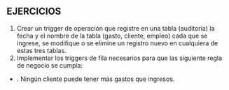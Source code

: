 ## EJERCICIOS
1. Crear un trigger de operación que registre en una tabla (auditoría) la fecha y el nombre de la tabla (gasto, cliente, empleo) cada que se ingrese, se modifique o se elimine un registro nuevo en cualquiera de estas tres tablas.
2. Implementar los triggers de fila necesarios para que las siguiente regla de negocio se cumpla:
 - . Ningún cliente puede tener más gastos que ingresos.

